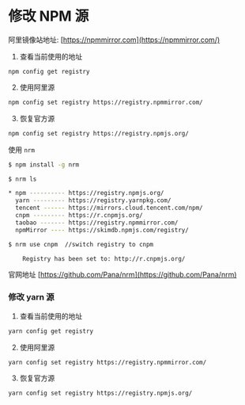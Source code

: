 # 修改 NPM 源

阿里镜像站地址: [https://npmmirror.com](https://npmmirror.com/)

1. 查看当前使用的地址

```shell
npm config get registry
```

2. 使用阿里源

```bash
npm config set registry https://registry.npmmirror.com/
```

3. 恢复官方源

```bash
npm config set registry https://registry.npmjs.org/
```

使用 `nrm`

```sh
$ npm install -g nrm

$ nrm ls

* npm ---------- https://registry.npmjs.org/
  yarn --------- https://registry.yarnpkg.com/
  tencent ------ https://mirrors.cloud.tencent.com/npm/
  cnpm --------- https://r.cnpmjs.org/
  taobao ------- https://registry.npmmirror.com/
  npmMirror ---- https://skimdb.npmjs.com/registry/

$ nrm use cnpm  //switch registry to cnpm

    Registry has been set to: http://r.cnpmjs.org/

```

官网地址 [https://github.com/Pana/nrm](https://github.com/Pana/nrm)

### 修改 yarn 源

1. 查看当前使用的地址

```bash
yarn config get registry
```

2. 使用阿里源

```bash
yarn config set registry https://registry.npmmirror.com/
```

3. 恢复官方源

```bash
yarn config set registry https://registry.npmjs.org/
```
